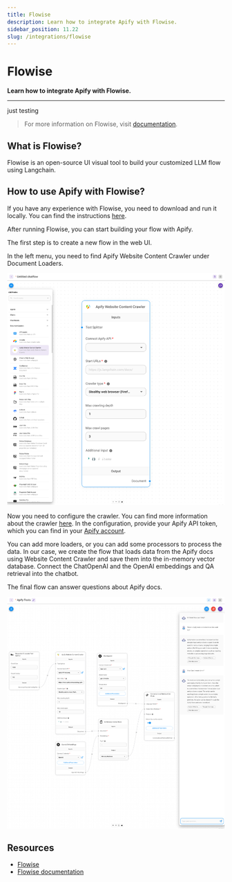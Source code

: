 ```yaml
---
title: Flowise
description: Learn how to integrate Apify with Flowise.
sidebar_position: 11.22
slug: /integrations/flowise
---
```


# Flowise

**Learn how to integrate Apify with Flowise.**

---

just testing

> For more information on Flowise, visit [documentation](https://flowiseai.com/).

## What is Flowise?

Flowise is an open-source UI visual tool to build your customized LLM flow using Langchain.

## How to use Apify with Flowise?

If you have any experience with Flowise, you need to download and run it locally.
You can find the instructions [here](https://github.com/FlowiseAI/Flowise#quick-start).

After running Flowise, you can start building your flow with Apify.

The first step is to create a new flow in the web UI.

In the left menu, you need to find Apify Website Content Crawler under Document Loaders.

![Flowise and Apify](images/flowise.png)

Now you need to configure the crawler. You can find more information about the crawler [here](https://apify.com/apify/website-content-crawler).
In the configuration, provide your Apify API token, which you can find in your [Apify account](https://my.apify.com/account#/integrations).

You can add more loaders, or you can add some processors to process the data.
In our case, we create the flow that loads data from the Apify docs using Website Content Crawler and save them into the in-memory vector database.
Connect the ChatOpenAI and the OpenAI embeddings and QA retrieval into the chatbot.

The final flow can answer questions about Apify docs.

![Flowise and Apify](images/flowise-2.png)

## Resources

* [Flowise](https://flowiseai.com/)
* [Flowise documentation](https://github.com/FlowiseAI/Flowise#quick-start)
